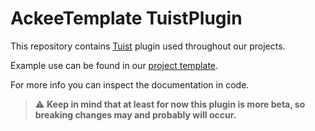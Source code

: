 # AckeeTemplate TuistPlugin

This repository contains [Tuist](https://tuist.io) plugin used throughout our projects.

Example use can be found in our [project template](https://github.com/AckeeCZ/iOS-MVVM-ProjectTemplate).

For more info you can inspect the documentation in code.

> ⚠️ **Keep in mind that at least for now this plugin is more beta, so breaking changes may and probably will occur.**
